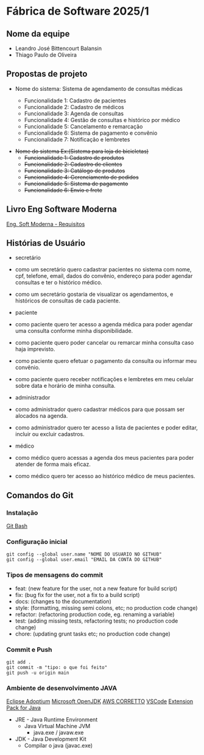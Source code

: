 # Fábrica de Software 2025/1

## Nome da equipe
- Leandro José Bittencourt Balansin
- Thiago Paulo de Oliveira

## Propostas de projeto

- Nome do sistema: Sistema de agendamento de consultas médicas
  
  - Funcionalidade 1: Cadastro de pacientes
  - Funcionalidade 2: Cadastro de médicos
  - Funcionalidade 3: Agenda de consultas
  - Funcionalidade 4: Gestão de consultas e histórico por médico
  - Funcionalidade 5: Cancelamento e remarcação
  - Funcionalidade 6: Sistema de pagamento e convênio
  - Funcionalidade 7: Notificação e lembretes


<s>

- Nome do sistema Ex:(Sistema para loja de bicicletas)
  - Funcionalidade 1: Cadastro de produtos
  - Funcionalidade 2: Cadastro de clientes
  - Funcionalidade 3: Catálogo de produtos
  - Funcionalidade 4: Gerenciamento de pedidos
  - Funcionalidade 5: Sistema de pagamento
  - Funcionalidade 6: Envio e frete

</s>

## Livro Eng Software Moderna
[Eng. Soft Moderna - Requisitos](https://engsoftmoderna.info/cap3.html)

## Histórias de Usuário
- secretário
- como um secretário quero cadastrar pacientes no sistema com nome, cpf, telefone, email, dados do convênio, endereço para poder agendar consultas e ter o histórico médico.
- como um secretário gostaria de visualizar os agendamentos, e históricos de consultas de cada paciente.

- paciente
- como paciente quero ter acesso a agenda médica para poder agendar uma consulta conforme minha disponibilidade.
- como paciente quero poder cancelar ou remarcar minha consulta caso haja imprevisto.
- como paciente quero efetuar o pagamento da consulta ou informar meu convênio.
- como paciente quero receber notificações e lembretes em meu celular sobre data e horário de minha consulta.

- administrador
- como administrador quero cadastrar médicos para que possam ser alocados na agenda.
- como administrador quero ter acesso a lista de pacientes e poder editar, incluir ou excluir cadastros.

- médico
- como médico quero acessas a agenda dos meus pacientes para poder atender de forma mais eficaz.
- como médico quero ter acesso ao histórico médico de meus pacientes.



## Comandos do Git

### Instalação
[Git Bash](https://git-scm.com/downloads)

### Configuração inicial

```
git config --global user.name "NOME DO USUARIO NO GITHUB"
git config --global user.email "EMAIL DA CONTA DO GITHUB"
```
### Tipos de mensagens do commit

- feat: (new feature for the user, not a new feature for build script)
- fix: (bug fix for the user, not a fix to a build script)
- docs: (changes to the documentation)
- style: (formatting, missing semi colons, etc; no production code change)
- refactor: (refactoring production code, eg. renaming a variable)
- test: (adding missing tests, refactoring tests; no production code change)
- chore: (updating grunt tasks etc; no production code change)

### Commit e Push

```
git add .
git commit -m "tipo: o que foi feito"
git push -u origin main
```

### Ambiente de desenvolvimento JAVA
[Eclipse Adoptium](https://adoptium.net/)
[Microsoft OpenJDK](https://www.microsoft.com/openjdk)
[AWS CORRETTO](https://aws.amazon.com/pt/corretto/)
[VSCode](https://code.visualstudio.com/download)
[Extension Pack for Java](https://marketplace.visualstudio.com/items?itemName=vscjava.vscode-java-pack)


- JRE - Java Runtime Environment
   - Java Virtual Machine JVM 
     - java.exe / javaw.exe
- JDK - Java Development Kit
  - Compilar o java (javac.exe)
